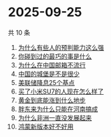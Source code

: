 # 2025-09-25

共 10 条

<!-- BEGIN -->
<!-- 最后更新时间 Thu Sep 25 2025 10:56:44 GMT+0800 (China Standard Time) -->

1. [为什么有些人的预判能力这么强](https://www.zhihu.com/search?q=为什么有些人的预判能力这么强)
1. [你碰到过的最巧的事是什么](https://www.zhihu.com/search?q=你碰到过的最巧的事是什么)
1. [为什么在中国邮箱不流行](https://www.zhihu.com/search?q=为什么在中国邮箱不流行)
1. [中国的城堡是不是很少](https://www.zhihu.com/search?q=中国的城堡是不是很少)
1. [美联储降息25个基点](https://www.zhihu.com/search?q=美联储降息25个基点)
1. [买了小米SU7的人现在怎么样了](https://www.zhihu.com/search?q=买了小米SU7的人现在怎么样了)
1. [黄金到底能涨到什么地步](https://www.zhihu.com/search?q=黄金到底能涨到什么地步)
1. [胖东来为什么只能在河南搞成](https://www.zhihu.com/search?q=胖东来为什么只能在河南搞成)
1. [为什么非洲一直没发展起来](https://www.zhihu.com/search?q=为什么非洲一直没发展起来)
1. [鸿蒙新版本好不好用](https://www.zhihu.com/search?q=鸿蒙新版本好不好用)

<!-- END -->
